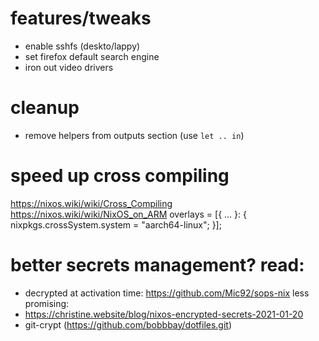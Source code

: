 # features/tweaks
- enable sshfs (deskto/lappy)
- set firefox default search engine
- iron out video drivers

# cleanup
- remove helpers from outputs section (use `let .. in`)


# speed up cross compiling
   https://nixos.wiki/wiki/Cross_Compiling
   https://nixos.wiki/wiki/NixOS_on_ARM
   overlays = [{ ... }: {
     nixpkgs.crossSystem.system = "aarch64-linux";
   }];

# better secrets management? read:
- decrypted at activation time: https://github.com/Mic92/sops-nix
less promising:
- https://christine.website/blog/nixos-encrypted-secrets-2021-01-20
- git-crypt (https://github.com/bobbbay/dotfiles.git)
